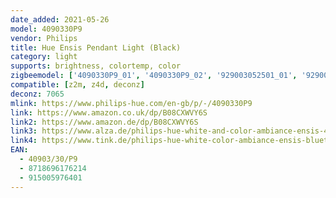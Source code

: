 ```yaml
---
date_added: 2021-05-26
model: 4090330P9
vendor: Philips
title: Hue Ensis Pendant Light (Black)
category: light
supports: brightness, colortemp, color
zigbeemodel: ['4090330P9_01', '4090330P9_02', '929003052501_01', '929003052501_02']
compatible: [z2m, z4d, deconz]
deconz: 7065
mlink: https://www.philips-hue.com/en-gb/p/-/4090330P9
link: https://www.amazon.co.uk/dp/B08CXWVY6S
link2: https://www.amazon.de/dp/B08CXWVY6S
link3: https://www.alza.de/philips-hue-white-and-color-ambiance-ensis-4090330p7-d6133260.htm
link4: https://www.tink.de/philips-hue-white-color-ambiance-ensis-bluetooth-pendelleuchte
EAN: 
  - 40903/30/P9
  - 8718696176214
  - 915005976401
---
```

